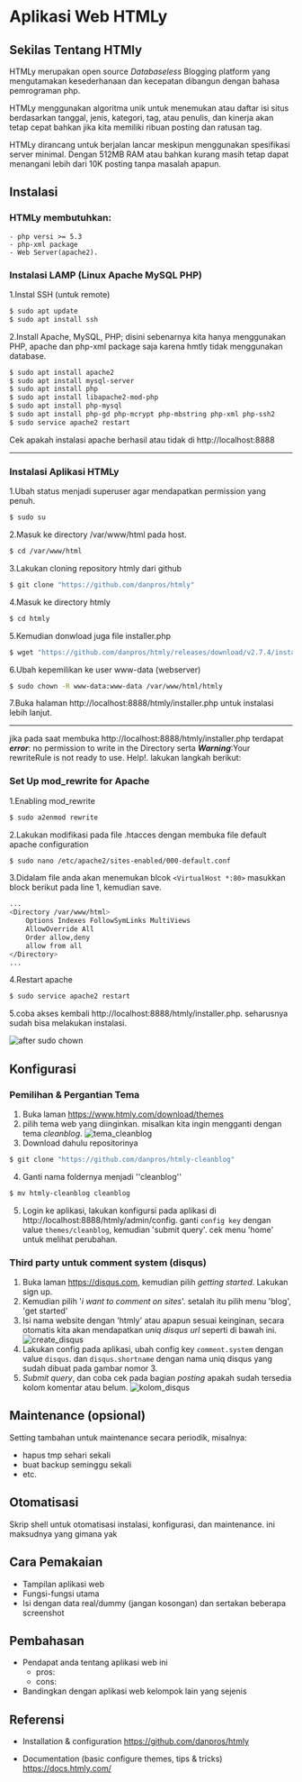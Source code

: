 # Aplikasi Web HTMLy


## Sekilas Tentang HTMly

HTMLy merupakan open source *Databaseless* Blogging platform yang mengutamakan kesederhanaan dan kecepatan dibangun dengan bahasa pemrograman php.

HTMLy menggunakan algoritma unik untuk menemukan atau daftar isi situs berdasarkan tanggal, jenis, kategori, tag, atau penulis, dan kinerja akan tetap cepat bahkan jika kita memiliki ribuan posting dan ratusan tag.

HTMLy dirancang untuk berjalan lancar meskipun menggunakan spesifikasi server minimal. Dengan 512MB RAM atau bahkan kurang masih tetap dapat menangani lebih dari 10K posting tanpa masalah apapun.


## Instalasi

### HTMLy membutuhkan:
	- php versi >= 5.3
	- php-xml package
	- Web Server(apache2).

### Instalasi LAMP (Linux Apache MySQL PHP)
1.Instal SSH (untuk remote)
```bash
$ sudo apt update
$ sudo apt install ssh
```
2.Install Apache, MySQL, PHP; disini sebenarnya kita hanya menggunakan PHP, apache dan php-xml package saja karena hmtly tidak menggunakan database.

```bash
$ sudo apt install apache2
$ sudo apt install mysql-server
$ sudo apt install php
$ sudo apt install libapache2-mod-php
$ sudo apt install php-mysql
$ sudo apt install php-gd php-mcrypt php-mbstring php-xml php-ssh2
$ sudo service apache2 restart
```
Cek apakah instalasi apache berhasil atau tidak di http://localhost:8888
***

### Instalasi Aplikasi HTMLy
1.Ubah status menjadi superuser agar mendapatkan permission yang penuh.
```bash
$ sudo su
```
2.Masuk ke directory /var/www/html pada host.
```bash
$ cd /var/www/html
```
3.Lakukan cloning repository htmly dari github
```bash
$ git clone "https://github.com/danpros/htmly"
```
4.Masuk ke directory htmly
```bash
$ cd htmly
```
5.Kemudian donwload juga file installer.php
```bash
$ wget "https://github.com/danpros/htmly/releases/download/v2.7.4/installer.php"
```
6.Ubah kepemilikan ke user www-data (webserver)
```bash
$ sudo chown -R www-data:www-data /var/www/html/htmly
```
7.Buka halaman http://localhost:8888/htmly/installer.php untuk instalasi lebih lanjut.
***
jika pada saat membuka 		http://localhost:8888/htmly/installer.php terdapat ***error***: no permission to write in the Directory serta ***Warning***:Your rewriteRule is not ready to use. Help!. 	lakukan langkah berikut:
### Set Up mod_rewrite for Apache
1.Enabling mod_rewrite
```bash
$ sudo a2enmod rewrite
```
2.Lakukan modifikasi pada file .htacces dengan membuka file default apache configuration
```bash
$ sudo nano /etc/apache2/sites-enabled/000-default.conf
```
3.Didalam file anda akan menemukan blcok `<VirtualHost *:80>` masukkan block berikut pada line 1, kemudian save.
```bash
...
<Directory /var/www/html>
    Options Indexes FollowSymLinks MultiViews
    AllowOverride All
    Order allow,deny
    allow from all
</Directory>
...
```
4.Restart apache
```bash
$ sudo service apache2 restart
```
5.coba akses kembali http://localhost:8888/htmly/installer.php. seharusnya sudah bisa melakukan instalasi.

![after sudo chown ](image/after_sudo_chown.PNG)

## Konfigurasi

### Pemilihan & Pergantian Tema
1. Buka laman https://www.htmly.com/download/themes
2. pilih tema web yang diinginkan. misalkan kita ingin mengganti dengan tema *cleanblog*.
![tema_cleanblog](image/tema_cleanblog.PNG)
3. Download dahulu repositorinya
```bash
$ git clone "https://github.com/danpros/htmly-cleanblog"
```
4. Ganti nama foldernya menjadi ''cleanblog''
```bash
$ mv htmly-cleanblog cleanblog
```
5. Login ke aplikasi, lakukan konfigursi pada aplikasi di http://localhost:8888/htmly/admin/config. ganti `config key` dengan value `themes/cleanblog`, kemudian 'submit query'. cek menu 'home' untuk melihat perubahan.

### Third party untuk comment system (disqus)
1. Buka laman https://disqus.com, kemudian pilih *getting started*. Lakukan sign up.
2. Kemudian pilih '*i want to comment on sites*'. setalah itu pilih menu 'blog', 'get started'
3. Isi nama website dengan 'htmly' atau apapun sesuai keinginan, secara otomatis kita akan mendapatkan *uniq disqus url* seperti di bawah ini.
![create_disqus](image/create_disqus.png)
4. Lakukan config pada aplikasi, ubah config key `comment.system` dengan value `disqus`. dan `disqus.shortname` dengan nama uniq disqus yang sudah dibuat pada gambar nomor 3.
5. *Submit query*, dan coba cek pada bagian *posting* apakah sudah tersedia kolom komentar atau belum.
![kolom_disqus](image/kolom_disqus.PNG)


##  Maintenance (opsional)

Setting tambahan untuk maintenance secara periodik, misalnya:
- hapus tmp sehari sekali
- buat backup seminggu sekali
- etc.


## Otomatisasi

Skrip shell untuk otomatisasi instalasi, konfigurasi, dan maintenance.
ini maksudnya yang gimana yak



## Cara Pemakaian

- Tampilan aplikasi web
- Fungsi-fungsi utama
- Isi dengan data real/dummy (jangan kosongan) dan sertakan beberapa screenshot


## Pembahasan

- Pendapat anda tentang aplikasi web ini
	- pros:
	- cons:
- Bandingkan dengan aplikasi web kelompok lain yang sejenis


## Referensi

- Installation & configuration 
https://github.com/danpros/htmly

- Documentation (basic configure themes, tips & tricks)
https://docs.htmly.com/



